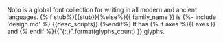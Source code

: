 Noto is a global font collection for writing in all modern and ancient languages.
{%if stub%}{{stub}}{%else%}{{ family_name }} is {%- include 'design.md' %}
{{desc_scripts}}.{%endif%}
It has {% if axes %}{{ axes }} and {% endif %}{{"{:,}".format(glyphs_count) }} glyphs.
